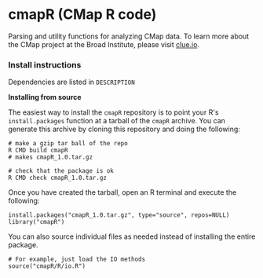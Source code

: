 # cmapR (CMap R code)

Parsing and utility functions for analyzing CMap data. To learn more about the CMap project at the Broad Institute, please visit [clue.io](https://clue.io).

### Install instructions

Dependencies are listed in `DESCRIPTION`

**Installing from source**

The easiest way to install the `cmapR` repository is to point your R's `install.packages` function at a tarball of the `cmapR` archive. You can generate this archive by cloning this repository and doing the following:

	# make a gzip tar ball of the repo
	R CMD build cmapR
	# makes cmapR_1.0.tar.gz
	
	# check that the package is ok
	R CMD check cmapR_1.0.tar.gz	

Once you have created the tarball, open an R terminal and execute the following:

	install.packages("cmapR_1.0.tar.gz", type="source", repos=NULL)
	library("cmapR")


You can also source individual files as needed instead of installing the entire package.

	# For example, just load the IO methods
	source("cmapR/R/io.R")
	
